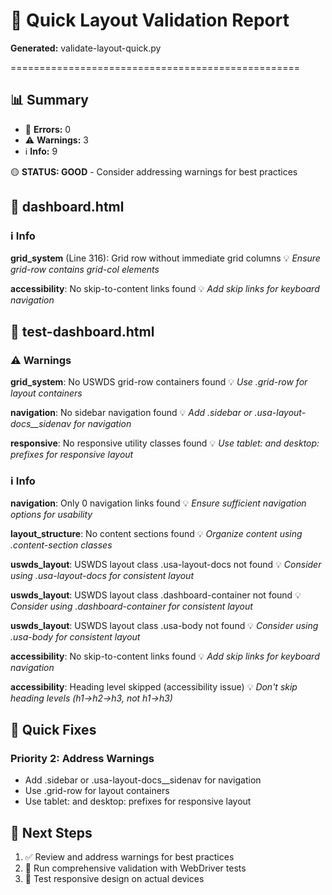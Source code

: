 # 🚀 Quick Layout Validation Report

**Generated:** validate-layout-quick.py

==================================================

## 📊 Summary
- 🚨 **Errors:** 0
- ⚠️ **Warnings:** 3
- ℹ️ **Info:** 9

🟡 **STATUS: GOOD** - Consider addressing warnings for best practices

## 📄 dashboard.html

### ℹ️ Info

**grid_system** (Line 316): Grid row without immediate grid columns
💡 *Ensure grid-row contains grid-col elements*

**accessibility**: No skip-to-content links found
💡 *Add skip links for keyboard navigation*

## 📄 test-dashboard.html

### ⚠️ Warnings

**grid_system**: No USWDS grid-row containers found
💡 *Use .grid-row for layout containers*

**navigation**: No sidebar navigation found
💡 *Add .sidebar or .usa-layout-docs__sidenav for navigation*

**responsive**: No responsive utility classes found
💡 *Use tablet: and desktop: prefixes for responsive layout*

### ℹ️ Info

**navigation**: Only 0 navigation links found
💡 *Ensure sufficient navigation options for usability*

**layout_structure**: No content sections found
💡 *Organize content using .content-section classes*

**uswds_layout**: USWDS layout class .usa-layout-docs not found
💡 *Consider using .usa-layout-docs for consistent layout*

**uswds_layout**: USWDS layout class .dashboard-container not found
💡 *Consider using .dashboard-container for consistent layout*

**uswds_layout**: USWDS layout class .usa-body not found
💡 *Consider using .usa-body for consistent layout*

**accessibility**: No skip-to-content links found
💡 *Add skip links for keyboard navigation*

**accessibility**: Heading level skipped (accessibility issue)
💡 *Don't skip heading levels (h1→h2→h3, not h1→h3)*

## 🔧 Quick Fixes

### Priority 2: Address Warnings
- Add .sidebar or .usa-layout-docs__sidenav for navigation
- Use .grid-row for layout containers
- Use tablet: and desktop: prefixes for responsive layout

## 🎯 Next Steps
1. ✅ Review and address warnings for best practices
2. 🧪 Run comprehensive validation with WebDriver tests
3. 📱 Test responsive design on actual devices